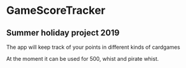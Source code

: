 # GameScoreTracker

## Summer holiday project 2019

The app will keep track of your points in different kinds of cardgames

At the moment it can be used for 500, whist and pirate whist.

